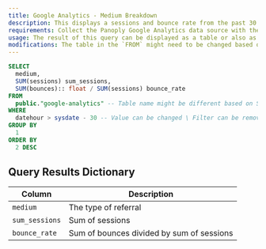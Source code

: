 ```yaml
---
title: Google Analytics - Medium Breakdown
description: This displays a sessions and bounce rate from the past 30 days aggregated by medium.
requirements: Collect the Panoply Google Analytics data source with the default set of metrics and dimensions. Dimensions used: `medium` and `datehour`. Metrics used: `sessions` and `bounces`
usage: The result of this query can be displayed as a table or also as a bar chart.
modifications: The table in the `FROM` might need to be changed based on Schema and Destination settings in the data source. The columns `country` or `devicecategory` can be added to the `WHERE` as filters or to the `SELECT` and `GROUP BY` for an additional level of aggregation granularity.
---
```


```sql
SELECT
  medium,
  SUM(sessions) sum_sessions,
  SUM(bounces):: float / SUM(sessions) bounce_rate
FROM
  public."google-analytics" -- Table name might be different based on Schema and Destination settings in the data source
WHERE
  datehour > sysdate - 30 -- Value can be changed \ Filter can be removed
GROUP BY
  1
ORDER BY
  2 DESC
```

## Query Results Dictionary
Column | Description
---|---
`medium`| The type of referral
`sum_sessions`| Sum of sessions
`bounce_rate`| Sum of bounces divided by sum of sessions
